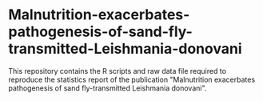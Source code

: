 # Malnutrition-exacerbates-pathogenesis-of-sand-fly-transmitted-Leishmania-donovani
This repository contains the R scripts and raw data file required to reproduce the statistics report of the publication "Malnutrition exacerbates pathogenesis of sand fly-transmitted Leishmania donovani".
